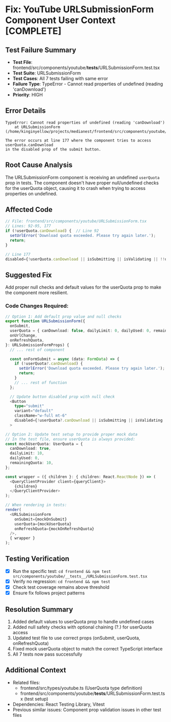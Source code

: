# Fix: YouTube URLSubmissionForm Component User Context [COMPLETE]

## Test Failure Summary

- **Test File**: frontend/src/components/youtube/**tests**/URLSubmissionForm.test.tsx
- **Test Suite**: URLSubmissionForm
- **Test Cases**: All 7 tests failing with same error
- **Failure Type**: TypeError - Cannot read properties of undefined (reading 'canDownload')
- **Priority**: HIGH

## Error Details

```
TypeError: Cannot read properties of undefined (reading 'canDownload')
    at URLSubmissionForm (/home/kinginyellow/projects/medianest/frontend/src/components/youtube/URLSubmissionForm.tsx:177:32)

The error occurs at line 177 where the component tries to access userQuota.canDownload
in the disabled prop of the submit button.
```

## Root Cause Analysis

The URLSubmissionForm component is receiving an undefined `userQuota` prop in tests. The component doesn't have proper null/undefined checks for the userQuota object, causing it to crash when trying to access properties on undefined.

## Affected Code

```typescript
// File: frontend/src/components/youtube/URLSubmissionForm.tsx
// Lines: 92-95, 177
if (!userQuota.canDownload) {  // Line 92
  setUrlError('Download quota exceeded. Please try again later.');
  return;
}

// Line 177
disabled={!userQuota.canDownload || isSubmitting || isValidating || !!urlError}
```

## Suggested Fix

Add proper null checks and default values for the userQuota prop to make the component more resilient.

### Code Changes Required:

```typescript
// Option 1: Add default prop value and null checks
export function URLSubmissionForm({
  onSubmit,
  userQuota = { canDownload: false, dailyLimit: 0, dailyUsed: 0, remainingQuota: 0 },
  onUrlChange,
  onRefreshQuota,
}: URLSubmissionFormProps) {
  // ... rest of component

  const onFormSubmit = async (data: FormData) => {
    if (!userQuota?.canDownload) {
      setUrlError('Download quota exceeded. Please try again later.');
      return;
    }
    // ... rest of function
  };

  // Update button disabled prop with null check
  <Button
    type="submit"
    variant="default"
    className="w-full mt-6"
    disabled={!userQuota?.canDownload || isSubmitting || isValidating || !!urlError}
  >

// Option 2: Update test setup to provide proper mock data
// In the test file, ensure userQuota is always provided:
const mockUserQuota: UserQuota = {
  canDownload: true,
  dailyLimit: 10,
  dailyUsed: 0,
  remainingQuota: 10,
};

const wrapper = ({ children }: { children: React.ReactNode }) => (
  <QueryClientProvider client={queryClient}>
    {children}
  </QueryClientProvider>
);

// When rendering in tests:
render(
  <URLSubmissionForm
    onSubmit={mockOnSubmit}
    userQuota={mockUserQuota}
    onRefreshQuota={mockOnRefreshQuota}
  />,
  { wrapper }
);
```

## Testing Verification

- [x] Run the specific test: `cd frontend && npm test src/components/youtube/__tests__/URLSubmissionForm.test.tsx`
- [x] Verify no regression: `cd frontend && npm test`
- [x] Check test coverage remains above threshold
- [x] Ensure fix follows project patterns

## Resolution Summary

1. Added default values to userQuota prop to handle undefined cases
2. Added null safety checks with optional chaining (?.) for userQuota access
3. Updated test file to use correct props (onSubmit, userQuota, onRefreshQuota)
4. Fixed mock userQuota object to match the correct TypeScript interface
5. All 7 tests now pass successfully

## Additional Context

- Related files:
  - frontend/src/types/youtube.ts (UserQuota type definition)
  - frontend/src/components/youtube/**tests**/URLSubmissionForm.test.tsx (test setup)
- Dependencies: React Testing Library, Vitest
- Previous similar issues: Component prop validation issues in other test files
